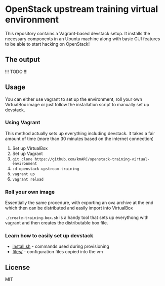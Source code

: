 OpenStack upstream training virtual environment
===============================================

This repository contains a Vagrant-based devstack setup. It installs the
necessary components in an Ubuntu machine along with basic GUI features to be
able to start hacking on OpenStack!

The output
----------

!!! TODO !!!

Usage
-----

You can either use vagrant to set up the environment, roll your own VirtualBox
image or just follow the installation script to manually set up devstack.

### Using Vagrant

This method actually sets up everything including devstack. It takes a fair
amount of time (more than 30 minutes based on the internet connection)

1. Set up VirtualBox
2. Set up Vagrant
3. `git clone https://github.com/kmARC/openstack-training-virtual-environment`
4. `cd openstack-upstream-training`
5. `vagrant up`
6. `vagrant reload`

### Roll your own image

Essentially the same procedure, with exporting an ova archive at the end which
then can be distributed and easily import into VirtualBox

`./create-training-box.sh` is a handy tool that sets up everythong with vagrant
and then creates the distributable box file.

### Learn how to easily set up devstack

* [install.sh](install.sh) - commands used during provisioning 
* [files/](files/) - configuration files copied into the vm

License
-------
MIT



